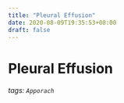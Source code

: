 ```yaml
---
title: "Pleural Effusion"
date: 2020-08-09T19:35:53+08:00
draft: false
---
```


# Pleural Effusion
###### tags: `Apporach`